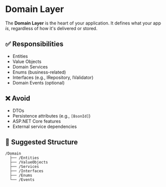 # Domain Layer

The **Domain Layer** is the heart of your application. It defines what your app *is*, regardless of how it's delivered or stored.

## ✅ Responsibilities
- Entities
- Value Objects
- Domain Services
- Enums (business-related)
- Interfaces (e.g., IRepository, IValidator)
- Domain Events (optional)

## ❌ Avoid
- DTOs
- Persistence attributes (e.g., `[BsonId]`)
- ASP.NET Core features
- External service dependencies

## 📁 Suggested Structure
```
/Domain
  ├── /Entities
  ├── /ValueObjects
  ├── /Services
  ├── /Interfaces
  ├── /Enums
  └── /Events
```
